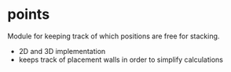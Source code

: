 # points
Module for keeping track of which positions are free for stacking.

 * 2D and 3D implementation
 * keeps track of placement walls in order to simplify calculations